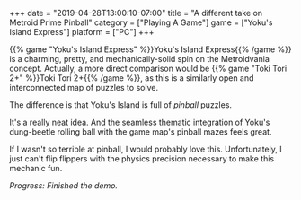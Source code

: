 +++
date = "2019-04-28T13:00:10-07:00"
title = "A different take on Metroid Prime Pinball"
category = ["Playing A Game"]
game = ["Yoku's Island Express"]
platform = ["PC"]
+++

{{% game "Yoku's Island Express" %}}Yoku's Island Express{{% /game %}} is a charming, pretty, and mechanically-solid spin on the Metroidvania concept.  Actually, a more direct comparison would be {{% game "Toki Tori 2+" %}}Toki Tori 2+{{% /game %}}, as this is a similarly open and interconnected map of puzzles to solve.

The difference is that Yoku's Island is full of <i>pinball</i> puzzles.

It's a really neat idea.  And the seamless thematic integration of Yoku's dung-beetle rolling ball with the game map's pinball mazes feels great.

If I wasn't so terrible at pinball, I would probably love this.  Unfortunately, I just can't flip flippers with the physics precision necessary to make this mechanic fun.

<i>Progress: Finished the demo.</i>
